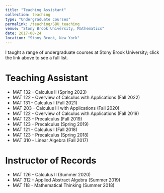 ```yaml
---
title: "Teaching Assistant"
collection: teaching
type: "Undergraduate courses"
permalink: /teaching/SBU_teaching
venue: "Stony Brook University, Mathematics"
date: 2017-08-24
location: "Stony Brook, New York"
---
```


I taught a range of undergraduate courses at Stony Brook University; click the link above to see a full list.

Teaching Assistant
======
* MAT 132 - Calculus II (Spring 2023)
* MAT 122 - Overview of Calculus with Applications (Fall 2022)
* MAT 131 - Calculus I (Fall 2021)
* MAT 203 - Calculus III with Applications (Fall 2020)
* MAT 122 - Overview of Calculus with Applications (Fall 2019)
* MAT 123 - Precalculus (Fall 2019)
* MAT 123 - Precalculus (Spring 2019)
* MAT 121 - Calculus I (Fall 2018)
* MAT 123 - Precalculus (Spring 2018)
* MAT 310 - Linear Algebra (Fall 2017)

Instructor of Records
======

* MAT 126 - Calculus II (Summer 2020)
* MAT 312 - Applied Abstract Algebra (Summer 2019)
* MAT 118 - Mathematical Thinking (Summer 2018)
